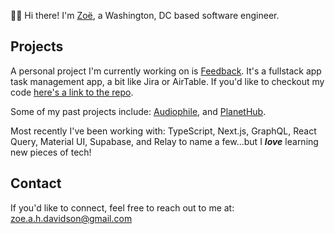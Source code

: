 :wave:&#127998; Hi there! I'm [Zoë](https://www.zoedavidson.ca/), a Washington, DC based software engineer. 

## Projects
A personal project I'm currently working on is [Feedback](https://feedback-liart.vercel.app/). It's a fullstack app task management app, a bit like Jira or AirTable. If you'd like to checkout my code [here's a link to the repo](https://github.com/zdavidson/feedback).  

Some of my past projects include: [Audiophile](https://audiophile-seven.vercel.app/), and [PlanetHub](https://planet-hub.vercel.app/).

Most recently I've been working with: TypeScript, Next.js, GraphQL, React Query, Material UI, Supabase, and Relay to name a few...but I ***love*** learning new pieces of tech!

## Contact

If you'd like to connect, feel free to reach out to me at: zoe.a.h.davidson@gmail.com

<!--
**zdavidson/zdavidson** is a ✨ _special_ ✨ repository because its `README.md` (this file) appears on your GitHub profile.

Here are some ideas to get you started:

- 🔭 I’m currently working on ...
- 🌱 I’m currently learning ...
- 👯 I’m looking to collaborate on ...
- 🤔 I’m looking for help with ...
- 💬 Ask me about ...
- 📫 How to reach me: ...
- 😄 Pronouns: ...
- ⚡ Fun fact: ...
-->
